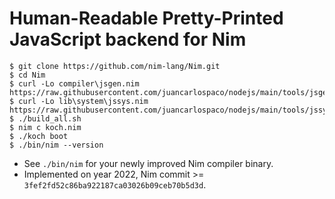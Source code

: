 # Human-Readable Pretty-Printed JavaScript backend for Nim

```console
$ git clone https://github.com/nim-lang/Nim.git
$ cd Nim
$ curl -Lo compiler\jsgen.nim https://raw.githubusercontent.com/juancarlospaco/nodejs/main/tools/jsgen.nim
$ curl -Lo lib\system\jssys.nim https://raw.githubusercontent.com/juancarlospaco/nodejs/main/tools/jssys.nim
$ ./build_all.sh
$ nim c koch.nim
$ ./koch boot
$ ./bin/nim --version
```

- See `./bin/nim` for your newly improved Nim compiler binary.
- Implemented on year 2022, Nim commit >= `3fef2fd52c86ba922187ca03026b09ceb70b5d3d`.
